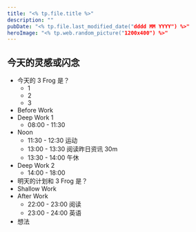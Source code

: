```yaml
---
title: "<% tp.file.title %>"
description: ""
pubDate: "<% tp.file.last_modified_date("dddd MM YYYY") %>"
heroImage: "<% tp.web.random_picture("1200x400") %>"
---
```



## 今天的灵感或闪念

- 今天的 3 Frog 是？
	- 1
	- 2
	- 3
- Before Work
- Deep Work 1
	- 08:00 - 11:30
- Noon
	- 11:30 - 12:30 运动
	- 13:00 - 13:30 阅读昨日资讯 30m
	- 13:30 - 14:00 午休
- Deep Work 2
	- 14:00 - 18:00
- 明天的计划和 3 Frog 是？
- Shallow Work
- After Work
	- 22:00 - 23:00 阅读
	- 23:00 - 24:00 英语
- 想法
